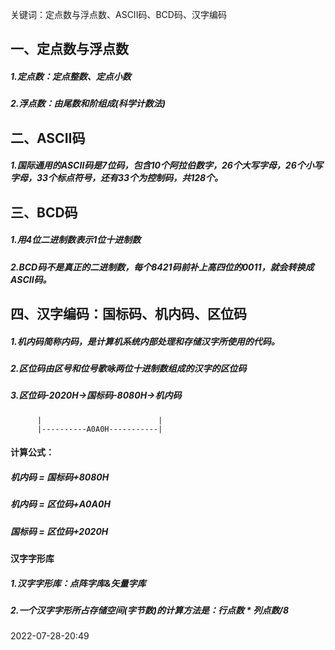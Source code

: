 关键词：定点数与浮点数、ASCII码、BCD码、汉字编码


## 一、定点数与浮点数

##### 1.定点数：定点整数、定点小数
##### 2.浮点数：由尾数和阶组成(科学计数法)


## 二、ASCII码

##### 1.国际通用的ASCII码是7位码，包含10个阿拉伯数字，26个大写字母，26个小写字母，33个标点符号，还有33个为控制码，共128个。


## 三、BCD码

##### 1.用4位二进制数表示1位十进制数
##### 2.BCD码不是真正的二进制数，每个8421码前补上高四位的0011，就会转换成ASCII码。


## 四、汉字编码：国标码、机内码、区位码

##### 1.机内码简称内码，是计算机系统内部处理和存储汉字所使用的代码。
##### 2.区位码由区号和位号歌咏两位十进制数组成的汉字的区位码
##### 3.区位码-2020H->国标码-8080H->机内码
 		  |                          |
          |----------A0A0H-----------|
#### 计算公式：
#####  机内码 = 国标码+8080H
#####  机内码 = 区位码+A0A0H
#####  国标码 = 区位码+2020H


#### 汉字字形库
##### 1.汉字字形库：点阵字库&矢量字库
##### 2.**一个**汉字字形所占存储空间(**字节数**)的计算方法是：**行点数 * 列点数/8**


2022-07-28-20:49
